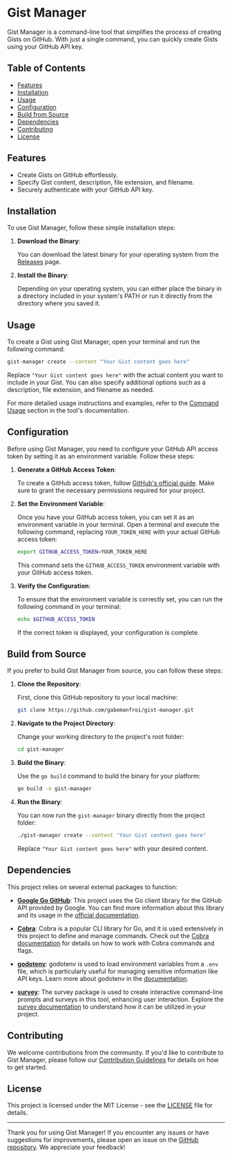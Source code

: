# Gist Manager

Gist Manager is a command-line tool that simplifies the process of creating Gists on GitHub. With just a single command, you can quickly create Gists using your GitHub API key.

## Table of Contents

- [Features](#features)
- [Installation](#installation)
- [Usage](#usage)
- [Configuration](#configuration)
- [Build from Source](#build-from-source)
- [Dependencies](#dependencies)
- [Contributing](#contributing)
- [License](#license)

## Features

- Create Gists on GitHub effortlessly.
- Specify Gist content, description, file extension, and filename.
- Securely authenticate with your GitHub API key.

## Installation

To use Gist Manager, follow these simple installation steps:

1. **Download the Binary**:

   You can download the latest binary for your operating system from the [Releases](https://github.com/gabemanfroi/gist-manager/releases) page.

2. **Install the Binary**:

   Depending on your operating system, you can either place the binary in a directory included in your system's PATH or run it directly from the directory where you saved it.

## Usage

To create a Gist using Gist Manager, open your terminal and run the following command:

```bash
gist-manager create --content "Your Gist content goes here"
```

Replace `"Your Gist content goes here"` with the actual content you want to include in your Gist. You can also specify additional options such as a description, file extension, and filename as needed.

For more detailed usage instructions and examples, refer to the [Command Usage](#command-usage) section in the tool's documentation.

## Configuration

Before using Gist Manager, you need to configure your GitHub API access token by setting it as an environment variable. Follow these steps:

1. **Generate a GitHub Access Token**:

   To create a GitHub access token, follow [GitHub's official guide](https://docs.github.com/en/authentication/keeping-your-account-and-data-secure/creating-a-personal-access-token). Make sure to grant the necessary permissions required for your project.

2. **Set the Environment Variable**:

   Once you have your GitHub access token, you can set it as an environment variable in your terminal. Open a terminal and execute the following command, replacing `YOUR_TOKEN_HERE` with your actual GitHub access token:

   ```bash
   export GITHUB_ACCESS_TOKEN=YOUR_TOKEN_HERE
   ```

   This command sets the `GITHUB_ACCESS_TOKEN` environment variable with your GitHub access token.

3. **Verify the Configuration**:

   To ensure that the environment variable is correctly set, you can run the following command in your terminal:

   ```bash
   echo $GITHUB_ACCESS_TOKEN
   ```

   If the correct token is displayed, your configuration is complete.

## Build from Source

If you prefer to build Gist Manager from source, you can follow these steps:

1. **Clone the Repository**:

   First, clone this GitHub repository to your local machine:

   ```bash
   git clone https://github.com/gabemanfroi/gist-manager.git
   ```

2. **Navigate to the Project Directory**:

   Change your working directory to the project's root folder:

   ```bash
   cd gist-manager
   ```

3. **Build the Binary**:

   Use the `go build` command to build the binary for your platform:

   ```bash
   go build -o gist-manager
   ```

4. **Run the Binary**:

   You can now run the `gist-manager` binary directly from the project folder:

   ```bash
   ./gist-manager create --content "Your Gist content goes here"
   ```

   Replace `"Your Gist content goes here"` with your desired content.

## Dependencies

This project relies on several external packages to function:

- **[Google Go GitHub](https://pkg.go.dev/github.com/google/go-github)**: This project uses the Go client library for the GitHub API provided by Google. You can find more information about this library and its usage in the [official documentation](https://pkg.go.dev/github.com/google/go-github).

- **[Cobra](https://pkg.go.dev/github.com/spf13/cobra)**: Cobra is a popular CLI library for Go, and it is used extensively in this project to define and manage commands. Check out the [Cobra documentation](https://pkg.go.dev/github.com/spf13/cobra) for details on how to work with Cobra commands and flags.

- **[godotenv](https://pkg.go.dev/github.com/joho/godotenv)**: godotenv is used to load environment variables from a `.env` file, which is particularly useful for managing sensitive information like API keys. Learn more about godotenv in the [documentation](https://pkg.go.dev/github.com/joho/godotenv).

- **[survey](https://pkg.go.dev/github.com/AlecAivazis/survey/v2)**: The survey package is used to create interactive command-line prompts and surveys in this tool, enhancing user interaction. Explore the [survey documentation](https://pkg.go.dev/github.com/AlecAivazis/survey/v2) to understand how it can be utilized in your project.

## Contributing

We welcome contributions from the community. If you'd like to contribute to Gist Manager, please follow our [Contribution Guidelines](CONTRIBUTING.md) for details on how to get started.

## License

This project is licensed under the MIT License - see the [LICENSE](LICENSE) file for details.

---

Thank you for using Gist Manager! If you encounter any issues or have suggestions for improvements, please open an issue on the [GitHub repository](https://github.com/gabemanfroi/gist-manager). We appreciate your feedback!
